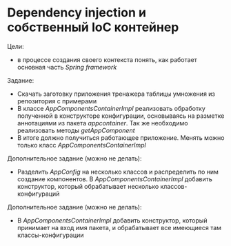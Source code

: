 # Dependency injection и собственный IoC контейнер

Цели:

* в процессе создания своего контекста понять, как работает основная часть *Spring
  framework*

Задание:

* Скачать заготовку приложения тренажера таблицы умножения из репозитория с примерами
* В классе *AppComponentsContainerImpl* реализовать обработку полученной в конструкторе
  конфигурации, основываясь на разметке аннотациями из пакета *appcontainer*. Так же
  необходимо реализовать методы *getAppComponent*
* В итоге должно получиться работающее приложение. Менять можно только класс
  *AppComponentsContainerImpl*

Дополнительное задание (можно не делать):

* Разделить *AppConfig* на несколько классов и распределить по ним создание компонентов. В
  *AppComponentsContainerImpl* добавить конструктор, который обрабатывает несколько
  классов-конфигураций

Дополнительное задание (можно не делать):

* В *AppComponentsContainerImpl* добавить конструктор, который принимает на вход имя пакета,
  и обрабатывает все имеющиеся там классы-конфигурации
  